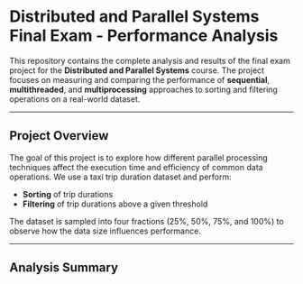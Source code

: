 # Distributed and Parallel Systems Final Exam - Performance Analysis

This repository contains the complete analysis and results of the final exam project for the **Distributed and Parallel Systems** course. The project focuses on measuring and comparing the performance of **sequential**, **multithreaded**, and **multiprocessing** approaches to sorting and filtering operations on a real-world dataset.

---

## Project Overview

The goal of this project is to explore how different parallel processing techniques affect the execution time and efficiency of common data operations. We use a taxi trip duration dataset and perform:

- **Sorting** of trip durations
- **Filtering** of trip durations above a given threshold

The dataset is sampled into four fractions (25%, 50%, 75%, and 100%) to observe how the data size influences performance.

---

## Analysis Summary
